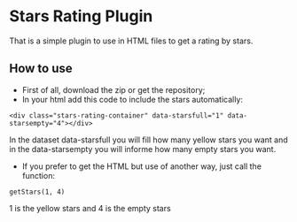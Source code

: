 # Stars Rating Plugin

That is a simple plugin to use in HTML files to get a rating by stars.

## How to use
  - First of all, download the zip or get the repository;
  - In your html add this code to include the stars automatically:
  ```
  <div class="stars-rating-container" data-starsfull="1" data-starsempty="4"></div>
  ```
  In the dataset data-starsfull you will fill how many yellow stars you want and in the data-starsempty you will informe how many empty stars you want.
  
  - If you prefer to get the HTML but use of another way, just call the function:
  ```
  getStars(1, 4)
  ```
  1 is the yellow stars and 4 is the empty stars
